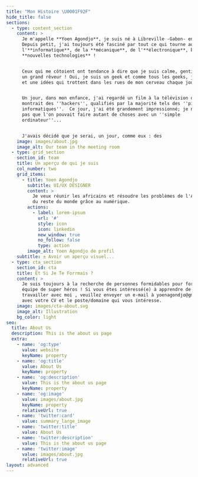 ```yaml
---
title: "Mon Histoire \U0001F92F"
hide_title: false
sections:
  - type: content_section
    content: >
      Je m'appelle **Yoen Agondjo**, je suis né à Libreville -Gabon- en 1998.
      Depuis petit, j'ai toujours été fasciné par tout ce qui tourne autour de
      l'**informatique**, de la **mécanique**, de l'**électronique**, bref, des
      **nouvelles technologies** !


      Ceux qui me côtoient ont tendance à dire que je suis calme, gentil, fou et
      un grand rêveur ! Oui, je suis un geek et comme tous les geeks, j'ai mille
      et une idées qui trottent dans les rues de mon cerveau chaque jour. 


      Un jour, dans mon enfance, j'ai regardé un film à la télévision qui
      montrait des ''hackers'', qualifiés par la majorité tels des ''pirates
      informatiques''.  Ce jour, j'ai été grandement impressionné; je ne savais
      pas que l'on pouvait faire autant de choses avec un ''simple
      ordinateur''...


      J'avais décidé que je serai, un jour, comme eux : des  
    image: images/about.jpg
    image_alt: Our team in the meeting room
  - type: grid_section
    section_id: team
    title: Un aperçu de qui je suis
    col_number: two
    grid_items:
      - title: Yoen Agondjo
        subtitle: UI/UX DESIGNER
        content: >
          Je veux réunir les africains et résoudre les problèmes de l'Afrique et
          du reste du monde grâce au numérique.
        actions:
          - label: lorem-ipsum
            url: '#'
            style: icon
            icon: linkedin
            new_window: true
            no_follow: false
            type: action
        image_alt: Yoen Agondjo de profil
    subtitle: ± Avoir un aperçu visuel...
  - type: cta_section
    section_id: cta
    title: Et Si Je Te Forrmais ?
    content: >
      Je suis toujours à la recherche de personnes formidables pour former une
      équipe de super héros ! Si vous êtes intéressé(e) à apprendre de moi ou
      travailler avec moi , veuillez envoyer un e-mail à yoenagondjo@gmail.com
      avec votre CV et le poste/domaine qui vous intéresse.
    image: images/cta-about.svg
    image_alt: Illustration
    bg_color: light
seo:
  title: About Us
  description: This is the about us page
  extra:
    - name: 'og:type'
      value: website
      keyName: property
    - name: 'og:title'
      value: About Us
      keyName: property
    - name: 'og:description'
      value: This is the about us page
      keyName: property
    - name: 'og:image'
      value: images/about.jpg
      keyName: property
      relativeUrl: true
    - name: 'twitter:card'
      value: summary_large_image
    - name: 'twitter:title'
      value: About Us
    - name: 'twitter:description'
      value: This is the about us page
    - name: 'twitter:image'
      value: images/about.jpg
      relativeUrl: true
layout: advanced
---
```

